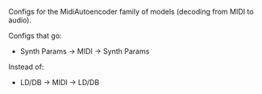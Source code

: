 Configs for the MidiAutoencoder family of models (decoding from MIDI to audio).

Configs that go:

* Synth Params -> MIDI -> Synth Params

Instead of:

* LD/DB -> MIDI -> LD/DB
